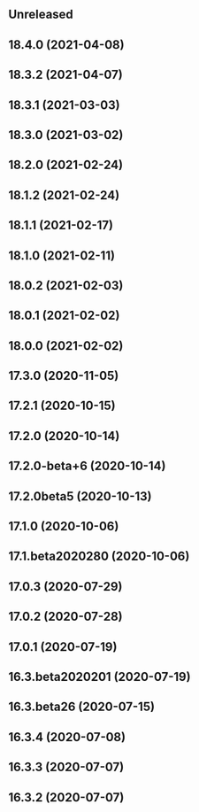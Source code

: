 ## Unreleased

## 18.4.0 (2021-04-08)

## 18.3.2 (2021-04-07)

## 18.3.1 (2021-03-03)

## 18.3.0 (2021-03-02)

## 18.2.0 (2021-02-24)

## 18.1.2 (2021-02-24)

## 18.1.1 (2021-02-17)

## 18.1.0 (2021-02-11)

## 18.0.2 (2021-02-03)

## 18.0.1 (2021-02-02)

## 18.0.0 (2021-02-02)

## 17.3.0 (2020-11-05)

## 17.2.1 (2020-10-15)

## 17.2.0 (2020-10-14)

## 17.2.0-beta+6 (2020-10-14)

## 17.2.0beta5 (2020-10-13)

## 17.1.0 (2020-10-06)

## 17.1.beta2020280 (2020-10-06)

## 17.0.3 (2020-07-29)

## 17.0.2 (2020-07-28)

## 17.0.1 (2020-07-19)

## 16.3.beta2020201 (2020-07-19)

## 16.3.beta26 (2020-07-15)

## 16.3.4 (2020-07-08)

## 16.3.3 (2020-07-07)

## 16.3.2 (2020-07-07)
